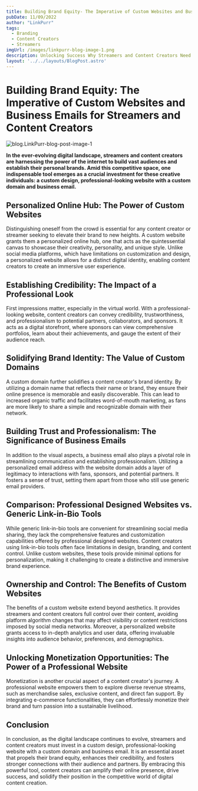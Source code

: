 ```yaml
---
title: Building Brand Equity- The Imperative of Custom Websites and Business Emails for Streamers and Content Creators
pubDate: 11/09/2022
author: "LinkPurr"
tags:
  - Branding
  - Content Creators
  - Streamers
imgUrl: /images/linkpurr-blog-image-1.png
description: Unlocking Success Why Streamers and Content Creators Need Custom Websites and Business Emails for Building Brand Equity and Monetizing Their Passion.
layout: '../../layouts/BlogPost.astro'
---
```


# Building Brand Equity: The Imperative of Custom Websites and Business Emails for Streamers and Content Creators

![blog.LinkPurr-blog-post-image-1](/images/linkpurr-blog-image-1.png)

 **In the ever-evolving digital landscape, streamers and content creators are harnessing the power of the internet to build vast audiences and establish their personal brands. Amid this competitive space, one indispensable tool emerges as a crucial investment for these creative individuals: a custom design, professional-looking website with a custom domain and business email.**

## Personalized Online Hub: The Power of Custom Websites

Distinguishing oneself from the crowd is essential for any content creator or streamer seeking to elevate their brand to new heights. A custom website grants them a personalized online hub, one that acts as the quintessential canvas to showcase their creativity, personality, and unique style. Unlike social media platforms, which have limitations on customization and design, a personalized website allows for a distinct digital identity, enabling content creators to create an immersive user experience.

## Establishing Credibility: The Impact of a Professional Look

First impressions matter, especially in the virtual world. With a professional-looking website, content creators can convey credibility, trustworthiness, and professionalism to potential partners, collaborators, and sponsors. It acts as a digital storefront, where sponsors can view comprehensive portfolios, learn about their achievements, and gauge the extent of their audience reach.

## Solidifying Brand Identity: The Value of Custom Domains

A custom domain further solidifies a content creator's brand identity. By utilizing a domain name that reflects their name or brand, they ensure their online presence is memorable and easily discoverable. This can lead to increased organic traffic and facilitates word-of-mouth marketing, as fans are more likely to share a simple and recognizable domain with their network.

## Building Trust and Professionalism: The Significance of Business Emails

In addition to the visual aspects, a business email also plays a pivotal role in streamlining communication and establishing professionalism. Utilizing a personalized email address with the website domain adds a layer of legitimacy to interactions with fans, sponsors, and potential partners. It fosters a sense of trust, setting them apart from those who still use generic email providers.

## Comparison: Professional Designed Websites vs. Generic Link-in-Bio Tools

While generic link-in-bio tools are convenient for streamlining social media sharing, they lack the comprehensive features and customization capabilities offered by professional designed websites. Content creators using link-in-bio tools often face limitations in design, branding, and content control. Unlike custom websites, these tools provide minimal options for personalization, making it challenging to create a distinctive and immersive brand experience.

## Ownership and Control: The Benefits of Custom Websites

The benefits of a custom website extend beyond aesthetics. It provides streamers and content creators full control over their content, avoiding platform algorithm changes that may affect visibility or content restrictions imposed by social media networks. Moreover, a personalized website grants access to in-depth analytics and user data, offering invaluable insights into audience behavior, preferences, and demographics.

## Unlocking Monetization Opportunities: The Power of a Professional Website

Monetization is another crucial aspect of a content creator's journey. A professional website empowers them to explore diverse revenue streams, such as merchandise sales, exclusive content, and direct fan support. By integrating e-commerce functionalities, they can effortlessly monetize their brand and turn passion into a sustainable livelihood.

## Conclusion

In conclusion, as the digital landscape continues to evolve, streamers and content creators must invest in a custom design, professional-looking website with a custom domain and business email. It is an essential asset that propels their brand equity, enhances their credibility, and fosters stronger connections with their audience and partners. By embracing this powerful tool, content creators can amplify their online presence, drive success, and solidify their position in the competitive world of digital content creation.
